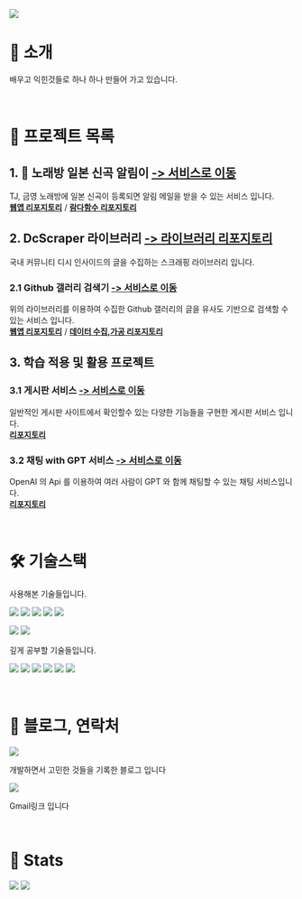 ![](https://capsule-render.vercel.app/api?type=waving&color=91f48a&height=120&text=spiaminto's%20GitHub&animation=fadeIn&fontColor=4d4d4d&fontSize=50)

# :wave: 소개
배우고 익힌것들로 하나 하나 만들어 가고 있습니다.  

<br>  

# :file_folder: 프로젝트 목록
## 1. :microphone: 노래방 일본 신곡 알림이 [-> 서비스로 이동](https://jsongnoti.com)   
TJ, 금영 노래방에 일본 신곡이 등록되면 알림 메일을 받을 수 있는 서비스 입니다.  
**[웹앱 리포지토리](https://github.com/spiaminto/JsongNoti-web)** / **[람다함수 리포지토리](https://github.com/spiaminto/JsongNoti)**  

## 2. DcScraper 라이브러리 [-> 라이브러리 리포지토리](https://github.com/spiaminto/DcScraper)
국내 커뮤니티 디시 인사이드의 글을 수집하는 스크래핑 라이브러리 입니다.
### 2.1 Github 갤러리 검색기 [-> 서비스로 이동](http://spia.ap-northeast-2.elasticbeanstalk.com/gitgallsearch)
위의 라이브러리를 이용하여 수집한 Github 갤러리의 글을 유사도 기반으로 검색할 수 있는 서비스 입니다.    
**[웹앱 리포지토리](https://github.com/spiaminto/GitGallSearch)** / **[데이터 수집,가공 리포지토리](https://github.com/spiaminto/GitGallSearchBack)**

## 3. 학습 적용 및 활용 프로젝트
### 3.1 게시판 서비스 [-> 서비스로 이동](http://spia.ap-northeast-2.elasticbeanstalk.com/spiaboard/boards)
일반적인 게시판 사이트에서 확인할수 있는 다양한 기능들을 구현한 게시판 서비스 입니다.  
**[리포지토리](https://github.com/spiaminto/boardJpa)**  
### 3.2 채팅 with GPT 서비스 [-> 서비스로 이동](http://spia.ap-northeast-2.elasticbeanstalk.com/spiachat/lobby)
OpenAI 의 Api 를 이용하여 여러 사람이 GPT 와 함께 채팅할 수 있는 채팅 서비스입니다.  
**[리포지토리](https://github.com/spiaminto/spiaChat)**  
  
<br>

# 🛠️ 기술스택
사용해본 기술들입니다.  
  
![](https://img.shields.io/badge/HTML-e34f26?style=flat-square&logo=HTML5&logoColor=white)
![](https://img.shields.io/badge/CSS-1592b6?style=flat-square&logo=CSS3&logoColor=white)
![](https://img.shields.io/badge/Bootstrap-795eb3?style=flat-square&logo=Bootstrap&logoColor=white)
![](https://img.shields.io/badge/Javascript-f7df1e?style=flat-square&logo=Javascript&logoColor=white)
![](https://img.shields.io/badge/Jquery-0769ad?style=flat-square&logo=Jquery&logoColor=white)  

![](https://img.shields.io/badge/ElasticBeanstalk-dd6d33?style=flat-square&logo=AmazonWebServices&logoColor=white) 
![](https://img.shields.io/badge/AWSLambda-ffba75?style=flat-square&logo=AWSLambda&logoColor=white) 

  
깊게 공부할 기술들입니다.  
  
![](https://img.shields.io/badge/Java-007396?style=flat-square&logo=Java&logoColor=white)
![](https://img.shields.io/badge/SpringBoot-6DB33F?style=flat-square&logo=Spring-Boot&logoColor=white) 
![](https://img.shields.io/badge/Thymeleaf-6D933F?style=flat-square&logo=Thymeleaf&logoColor=white) 
![](https://img.shields.io/badge/MySQL-4479A1?style=flat-square&logo=MySQL&logoColor=white) 
![](https://img.shields.io/badge/PostgreSQL-3776ab?style=flat-square&logo=PostgreSQL&logoColor=white)
![](https://img.shields.io/badge/AmazonAWS-FF7F00?style=flat-square&logo=AmazonWebServices&logoColor=white)

<br>

# :pencil: 블로그, 연락처
[![](https://img.shields.io/badge/Tistory-000000?style=flat-square&logo=Tistory&logoColor=white&link=https://spiaminto.tistory.com/)](https://spiaminto.tistory.com/)
  
개발하면서 고민한 것들을 기록한 블로그 입니다

[![](https://img.shields.io/badge/Gmail-EA4335?style=flat-square&logo=Gmail&logoColor=white&link=mailto:spiaminto@gmail.com)](mailto:spiaminto@gmail.com)

Gmail링크 입니다

<br>

# 🏅 Stats 

![](https://github-readme-stats.vercel.app/api?username=spiaminto&bg_color=180,00000000,00000000&title_color=4d4d4d&text_color=4d4d4d) 
![](https://github-readme-stats.vercel.app/api/top-langs/?username=spiaminto&layout=compact&bg_color=180,00000000,00000000&title_color=4d4d4d&text_color=4d4d4d)